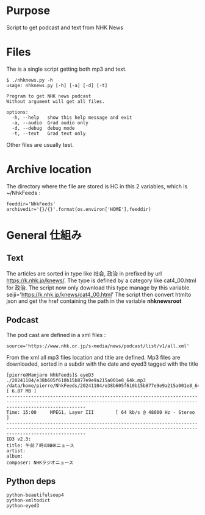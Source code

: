 # Purpose

Script to get podcast and text from NHK News

# Files
The is a single script getting both mp3 and text.
```
$ ./nhknews.py -h
usage: nhknews.py [-h] [-a] [-d] [-t]

Program to get NHK news podcast
Without argument will get all files.

options:
  -h, --help   show this help message and exit
  -a, --audio  Grad audio only
  -d, --debug  debug mode
  -t, --text   Grad text only

```
Other files are usually test.

# Archive location 
The directory where the file are stored is HC in this 2 variables, which is ~/NhkFeeds :
```
feeddir='NhkFeeds'
archivedir='{}/{}'.format(os.environ['HOME'],feeddir)
``` 

# General 仕組み
## Text
The articles are sorted in type like 社会, 政治 in prefixed by url https://k.nhk.jp/knews/. The type is defined by a category like cat4_00.html for 政治.
The script now only download this type manage by this variable.
seiji='https://k.nhk.jp/knews/cat4_00.html'
The script then convert htmlto json and get the href containing the path in the variable **nhknewsroot** 

## Podcast
The pod cast are defined in a xml files : 
```
source='https://www.nhk.or.jp/s-media/news/podcast/list/v1/all.xml'
```
From the xml all mp3 files location and title are defined. Mp3 files are downloaded, sorted in a subdir with the date and eyed3 tagged with the title 
```
[pierre@Manjaro NhkFeeds]$ eyeD3 ./20241104/e38b605f610b15b877e9e9a215a001e8_64k.mp3 
/data/home/pierre/NhkFeeds/20241104/e38b605f610b15b877e9e9a215a001e8_64k.mp3                                                                                 [ 6.87 MB ]
-------------------------------------------------------------------------------------------------------------------------------------------------------------------------
Time: 15:00     MPEG1, Layer III        [ 64 kb/s @ 48000 Hz - Stereo ]
-------------------------------------------------------------------------------------------------------------------------------------------------------------------------
ID3 v2.3:
title: 午前７時のNHKニュース
artist: 
album: 
composer: NHKラジオニュース
```

## Python deps 

```
python-beautifulsoup4
python-xmltodict
python-eyed3
```

